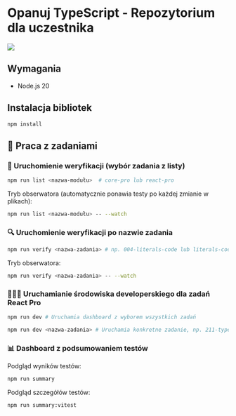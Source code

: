 # Opanuj TypeScript - Repozytorium dla uczestnika

![](https://opanujtypescript.pl/img/logo-main.jpg)

## Wymagania

- Node.js 20

## Instalacja bibliotek

```bash
npm install
```

## 🚀 Praca z zadaniami

### 📝 Uruchomienie weryfikacji (wybór zadania z listy)

```bash
npm run list <nazwa-modułu>  # core-pro lub react-pro
```

Tryb obserwatora (automatycznie ponawia testy po każdej zmianie w plikach):

```bash
npm run list <nazwa-modułu> -- --watch
```

### 🔍 Uruchomienie weryfikacji po nazwie zadania

```bash
npm run verify <nazwa-zadania> # np. 004-literals-code lub literals-code
```

Tryb obserwatora:

```bash
npm run verify <nazwa-zadania> -- --watch
```

### 🧑🏻‍💻 Uruchamianie środowiska developerskiego dla zadań React Pro

```bash
npm run dev # Uruchamia dashboard z wyborem wszystkich zadań

npm run dev <nazwa-zadania> # Uruchamia konkretne zadanie, np. 211-type-props lub type-props
```

### 📊 Dashboard z podsumowaniem testów

Podgląd wyników testów:

```bash
npm run summary
```

Podgląd szczegółów testów:

```bash
npm run summary:vitest
```

